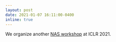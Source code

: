 ```yaml
---
layout: post
date: 2021-01-07 16:11:00-0400
inline: true
---
```


We organize another [NAS workshop](https://sites.google.com/view/nas2021) at ICLR 2021.  


